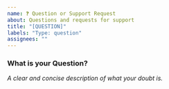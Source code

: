 ```yaml
---
name: ❓ Question or Support Request
about: Questions and requests for support
title: "[QUESTION]"
labels: "Type: question"
assignees: ""
---
```


### What is your Question?

_A clear and concise description of what your doubt is._

<!--
    Before posting any questions or asking for support, first read the project's README.md.

    To expedite issue processing, please search open and closed issues before submitting a new one.
    Otherwise, your issue will be marked as 'duplicate', and will be closed.
-->
